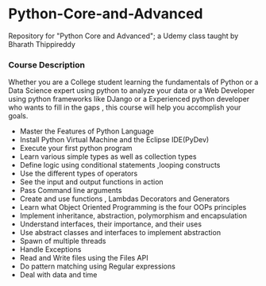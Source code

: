 # Python-Core-and-Advanced

Repository for "Python Core and Advanced"; a Udemy class taught by Bharath Thippireddy

### Course Description

Whether you are a College student learning the fundamentals of Python or a Data Science expert using python to analyze your data or a Web Developer using python frameworks like DJango or a Experienced python developer who wants to fill in the gaps , this course will help you accomplish your goals.

* Master the Features of Python Language
* Install Python Virtual Machine and the Eclipse IDE(PyDev)
* Execute your first python program
* Learn various simple types as well as collection types
* Define logic using conditional statements ,looping constructs
* Use the different types of operators
* See the input and output functions in action
* Pass Command line arguments
* Create and use functions , Lambdas Decorators and Generators
* Learn what Object Oriented Programming is the four OOPs principles
* Implement inheritance, abstraction, polymorphism and encapsulation
* Understand interfaces, their importance, and their uses
* Use abstract classes and interfaces to implement abstraction
* Spawn of multiple threads
* Handle Exceptions
* Read and Write files using the Files API
* Do pattern matching using Regular expressions
* Deal with data and time
